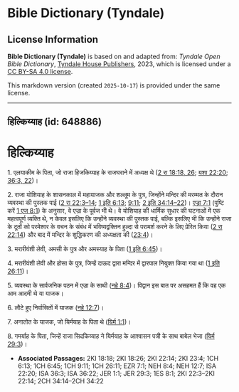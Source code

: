# Bible Dictionary (Tyndale)

## License Information

**Bible Dictionary (Tyndale)** is based on and adapted from: _Tyndale Open Bible Dictionary_, [Tyndale House Publishers](https://tyndaleopenresources.com/), 2023, which is licensed under a [CC BY-SA 4.0 license](https://creativecommons.org/licenses/by-sa/4.0/legalcode.en).

This markdown version (created `2025-10-17`) is provided under the same license.



--------------------------------

## हिल्किय्याह (id: 648886)

हिल्किय्याह
===========

1\. एलयाकीम के पिता, जो राजा हिजकिय्याह के राजघराने में अध्यक्ष थे ([2 रा 18:18, 26](https://ref.ly/2Kgs18:18,2Kgs18:26); [यशा 22:20](https://ref.ly/Isa22:20); [36:3, 22](https://ref.ly/Isa36:3,Isa36:22))।

2\. राजा योशियाह के शासनकाल में महायाजक और शल्लूम के पुत्र, जिन्होंने मन्दिर की मरम्मत के दौरान व्यवस्था की पुस्तक पाई ([2 रा 22:3–14](https://ref.ly/2Kgs22:3-2Kgs22:14); [1 इति 6:13](https://ref.ly/1Chr6:13); [9:11](https://ref.ly/1Chr9:11); [2 इति 34:14–22](https://ref.ly/2Chr34:14-2Chr34:22))। [एज्रा 7:1](https://ref.ly/Ezra7:1) (पुष्टि करें [1 एज 8:1](https://ref.ly/1Esd8:1)) के अनुसार, वे एज्रा के पूर्वज भी थे। वे योशियाह की धार्मिक सुधार की घटनाओं में एक महत्वपूर्ण व्यक्ति थे, न केवल इसलिए कि उन्होंने व्यवस्था की पुस्तक पाई, बल्कि इसलिए भी कि उन्होंने राजा के दूतों को परमेश्वर के वचन के संबंध में भविष्यद्वक्तिन हुल्दा से परामर्श करने के लिए प्रेरित किया ([2 रा 22:14](https://ref.ly/2Kgs22:14)) और बाद में मन्दिर के शुद्धिकरण की अध्यक्षता की ([23:4](https://ref.ly/2Kgs23:4))।

3\. मरारीवंशी लेवी, अमसी के पुत्र और अमस्याह के पिता ([1 इति 6:45](https://ref.ly/1Chr6:45))।

4\. मरारीवंशी लेवी और होसा के पुत्र, जिन्हें दाऊद द्वारा मन्दिर में द्वारपाल नियुक्त किया गया था ([1 इति 26:11](https://ref.ly/1Chr26:11))।

5\. व्यवस्था के सार्वजनिक पठन में एज्रा के साथी ([नहे 8:4](https://ref.ly/Neh8:4))। विद्वान इस बात पर असहमत हैं कि वह एक आम आदमी थे या याजक।

6\. लौटे हुए निर्वासितों में याजक ([नहे 12:7](https://ref.ly/Neh12:7))।

7\. अनातोत के याजक, जो यिर्मयाह के पिता थे ([यिर्म 1:1](https://ref.ly/Jer1:1))।

8\. गमर्याह के पिता, जिन्हें राजा सिदकिय्याह ने यिर्मयाह के आश्वासन पत्री के साथ बाबेल भेजा ([यिर्म 29:3](https://ref.ly/Jer29:3))।

* **Associated Passages:** 2KI 18:18; 2KI 18:26; 2KI 22:14; 2KI 23:4; 1CH 6:13; 1CH 6:45; 1CH 9:11; 1CH 26:11; EZR 7:1; NEH 8:4; NEH 12:7; ISA 22:20; ISA 36:3; ISA 36:22; JER 1:1; JER 29:3; 1ES 8:1; 2KI 22:3–2KI 22:14; 2CH 34:14–2CH 34:22


